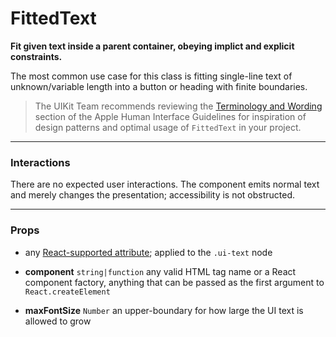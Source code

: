 # FittedText
__Fit given text inside a parent container, obeying implict and explicit constraints.__

The most common use case for this class is fitting single-line text of unknown/variable length into a button or heading with finite boundaries.

> The UIKit Team recommends reviewing the [Terminology and Wording](https://developer.apple.com/library/mac/documentation/UserExperience/Conceptual/OSXHIGuidelines/TerminologyWording.html#//apple_ref/doc/uid/20000957-CH15-SW1) section of the Apple Human Interface Guidelines for inspiration of design patterns and optimal usage of `FittedText` in your project.

---

### Interactions

There are no expected user interactions. The component emits normal text and merely changes the presentation; accessibility is not obstructed.

---

### Props

- any [React-supported attribute](https://facebook.github.io/react/docs/tags-and-attributes.html#html-attributes); applied to the `.ui-text` node

- __component__ `string|function`
  any valid HTML tag name or a React component factory, anything that can be passed as the first argument to `React.createElement`

- __maxFontSize__ `Number`
  an upper-boundary for how large the UI text is allowed to grow
